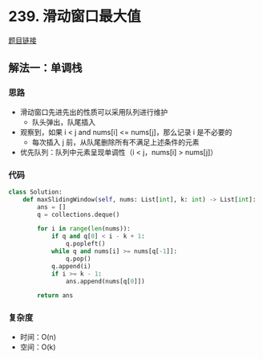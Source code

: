 # 239. 滑动窗口最大值

[题目链接](https://leetcode.cn/problems/sliding-window-maximum/description/)

## 解法一：单调栈

### 思路

- 滑动窗口先进先出的性质可以采用队列进行维护
  - 队头弹出，队尾插入
- 观察到，如果 i < j and nums[i] <= nums[j]，那么记录 i 是不必要的
  - 每次插入 j 前，从队尾删除所有不满足上述条件的元素
- 优先队列：队列中元素呈现单调性（i < j，nums[i] > nums[j]）

### 代码

```py
class Solution:
    def maxSlidingWindow(self, nums: List[int], k: int) -> List[int]:
        ans = []
        q = collections.deque()

        for i in range(len(nums)):
            if q and q[0] < i - k + 1:
                q.popleft()
            while q and nums[i] >= nums[q[-1]]:
                q.pop()
            q.append(i)
            if i >= k - 1:
                ans.append(nums[q[0]])

        return ans
```

### 复杂度

- 时间：O(n)
- 空间：O(k)

